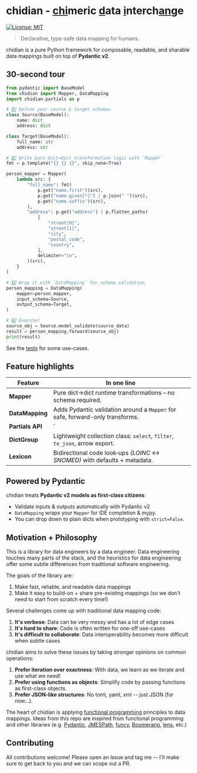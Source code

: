 # chidian - <ins alt="chi">chi</ins>meric <ins alt="d̲">d</ins>ata <ins alt="i̲">i</ins>nterch<ins alt="a̲n̲">an</ins>ge

[![License: MIT](https://img.shields.io/badge/License-MIT-yellow.svg)](https://opensource.org/licenses/MIT)

> Declarative, type-safe data mapping for humans.

chidian is a pure Python framework for composable, readable, and sharable data mappings built on top of **Pydantic v2**.

## 30-second tour
```python
from pydantic import BaseModel
from chidian import Mapper, DataMapping
import chidian.partials as p

# 1️⃣ Define your source & target schemas
class Source(BaseModel):
    name: dict
    address: dict

class Target(BaseModel):
    full_name: str
    address: str

# 2️⃣ Write pure dict→dict transformation logic with `Mapper`
fmt = p.template("{} {} {}", skip_none=True)

person_mapper = Mapper(
    lambda src: {
        "full_name": fmt(
            p.get("name.first")(src),
            p.get("name.given[*]") | p.join(" ")(src),
            p.get("name.suffix")(src),
        ),
        "address": p.get("address") | p.flatten_paths(
            [
                "street[0]",
                "street[1]",
                "city",
                "postal_code",
                "country",
            ],
            delimiter="\n",
        )(src),
    }
)

# 3️⃣ Wrap it with `DataMapping` for schema validation
person_mapping = DataMapping(
    mapper=person_mapper,
    input_schema=Source,
    output_schema=Target,
)

# 4️⃣ Execute!
source_obj = Source.model_validate(source_data)
result = person_mapping.forward(source_obj)
print(result)
```

See the [tests](/chidian/tests) for some use-cases.

## Feature highlights

| Feature          | In one line                                                                  |
| ---------------- | ---------------------------------------------------------------------------- |
| **Mapper**       | Pure dict→dict runtime transformations – no schema required.                 |
| **DataMapping**  | Adds Pydantic validation around a `Mapper` for safe, forward-only transforms. |
| **Partials API** | `|` operator chains (`split | last | upper`) keep lambdas away.           |
| **DictGroup**    | Lightweight collection class: `select`, `filter`, `to_json`, arrow export.   |
| **Lexicon**      | Bidirectional code look‑ups *(LOINC ↔ SNOMED)* with defaults + metadata.     |


## Powered by Pydantic

chidian treats **Pydantic v2 models as first‑class citizens**:

* Validate inputs & outputs automatically with Pydantic v2
* `DataMapping` wraps your `Mapper` for IDE completion & mypy.
* You can drop down to plain dicts when prototyping with `strict=False`.


## Motivation + Philosophy

This is a library for data engineers by a data engineer. Data engineering touches many parts of the stack, and the heuristics for data engineering offer some subtle differences from traditional software engineering.

The goals of the library are:
1. Make fast, reliable, and readable data mappings
2. Make it easy to build-on + share pre-existing mappings (so we don't need to start from scratch every time!)

Several challenges come up with traditional data mapping code:
1. **It's verbose**: Data can be very messy and has a lot of edge cases
2. **It's hard to share**: Code is often written for one-off use-cases
3. **It's difficult to collaborate**: Data interoperability becomes more difficult when subtle cases

chidian aims to solve these issues by taking stronger opinions on common operations:
1. **Prefer iteration over exactness**: With data, we learn as we iterate and use what we need!
2. **Prefer using functions as objects**: Simplify code by passing functions as first-class objects.
3. **Prefer JSON-like structures**: No toml, yaml, xml -- just JSON (for now...).

The heart of chidian is applying [functional programming](https://en.wikipedia.org/wiki/Functional_programming) principles to data mappings.
Ideas from this repo are inspired from functional programming and other libraries (e.g. [Pydantic](https://github.com/pydantic/pydantic), [JMESPath](https://github.com/jmespath), [funcy](https://github.com/Suor/funcy), [Boomerang](https://github.com/boomerang-lang/boomerang/tree/master), [lens](https://hackage.haskell.org/package/lens), etc.)

## Contributing

All contributions welcome! Please open an Issue and tag me -- I'll make sure to get back to you and we can scope out a PR.
